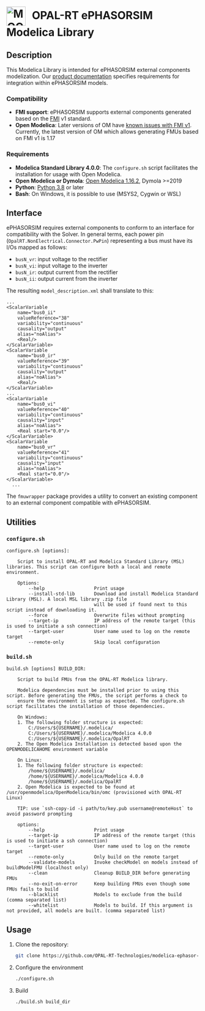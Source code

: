 <h1>
  <img src="./assets/eph.png" alt="MOC Logo" width="50" style="vertical-align: middle; margin-right: 10px;" />
  OPAL-RT ePHASORSIM Modelica Library
</h1>

## Description

This Modelica Library is intended for ePHASORSIM external components modelization. Our [product documentation](https://opal-rt.atlassian.net/wiki/spaces/PEUD/pages/144438461/Modelica+Based+Library) specifies requirements for integration within ePHASORSIM models. 

### Compatibility

- **FMI support**: ePHASORSIM supports external components generated based on the [FMI](https://fmi-standard.org/) v1 standard.
- **Open Modelica**: Later versions of OM have [known issues with FMI v1](https://github.com/OpenModelica/OpenModelica/issues/6143). Currently, the latest version of OM which allows generating FMUs based on FMI v1 is 1.17

### Requirements

* **Modelica Standard Library 4.0.0**: The `configure.sh` script facilitates the installation for usage with Open Modelica.
* **Open Modelica or Dymola**: [Open Modelica 1.16.2](https://build.openmodelica.org/omc/builds/windows/releases/1.16/2/64bit/OpenModelica-v1.16.2-64bit.exe), Dymola >=2019
* **Python**: [Python 3.8](https://www.python.org/downloads/) or later
* **Bash**: On Windows, it is possible to use (MSYS2, Cygwin or WSL)

## Interface

ePHASORSIM requires external components to conform to an interface for compatibility with the Solver. In general terms, each power pin (`OpalRT.NonElectrical.Connector.PwPin`) representing a bus must have its I/Os mapped as follows:
* `busN_vr`: input voltage to the rectifier 
* `busN_vi`: input voltage to the inverter
* `busN_ir`: output current from the rectifier
* `busN_ii`: output current from the inverter

The resulting `model_description.xml` shall translate to this:
```
...
<ScalarVariable
    name="bus0_ii"
    valueReference="38"
    variability="continuous"
    causality="output"
    alias="noAlias">
    <Real/>
</ScalarVariable>
<ScalarVariable
    name="bus0_ir"
    valueReference="39"
    variability="continuous"
    causality="output"
    alias="noAlias">
    <Real/>
</ScalarVariable>
...
<ScalarVariable
    name="bus0_vi"
    valueReference="40"
    variability="continuous"
    causality="input"
    alias="noAlias">
    <Real start="0.0"/>
</ScalarVariable>
<ScalarVariable
    name="bus0_vr"
    valueReference="41"
    variability="continuous"
    causality="input"
    alias="noAlias">
    <Real start="0.0"/>
</ScalarVariable>
  ...
```

The `fmuwrapper` package provides a utility to convert an existing component to an external component compatible with ePHASORSIM.

## Utilities

### `configure.sh`

```
configure.sh [options]:

    Script to install OPAL-RT and Modelica Standard Library (MSL) libraries. This script can configure both a local and remote environment.

    Options:
        --help                  Print usage
        --install-std-lib       Download and install Modelica Standard Library (MSL). A local MSL library .zip file
                                will be used if found next to this script instead of downloading it.
        --force                 Overwrite files without prompting
        --target-ip             IP address of the remote target (this is used to initiate a ssh connection)
        --target-user           User name used to log on the remote target
        --remote-only           Skip local configuration
```

### `build.sh`

```
build.sh [options] BUILD_DIR:

    Script to build FMUs from the OPAL-RT Modelica library.

    Modelica dependencies must be installed prior to using this script. Before generating the FMUs, the script performs a check to
    ensure the environment is setup as expected. The configure.sh script facilitates the installation of those dependencies.

    On Windows:
    1. The following folder structure is expected:
        C:/Users/${USERNAME}/.modelica/
        C:/Users/${USERNAME}/.modelica/Modelica 4.0.0
        C:/Users/${USERNAME}/.modelica/OpalRT
    2. The Open Modelica Installation is detected based upon the OPENMODELICAHOME environment variable

    On Linux:
    1. The following folder structure is expected:
        /home/${USERNAME}/.modelica/
        /home/${USERNAME}/.modelica/Modelica 4.0.0
        /home/${USERNAME}/.modelica/OpalRT
    2. Open Modelica is expected to be found at /usr/openmodelica/OpenModelica/bin/omc (provisioned with OPAL-RT Linux)

    TIP: use `ssh-copy-id -i path/to/key.pub username@remoteHost` to avoid password prompting

    options:
        --help                  Print usage
        --target-ip             IP address of the remote target (this is used to initiate a ssh connection)
        --target-user           User name used to log on the remote target
        --remote-only           Only build on the remote target
        --validate-models       Invoke checkModel on models instead of buildModelFMU (localhost only)
        --clean                 Cleanup BUILD_DIR before generating FMUs
        --no-exit-on-error      Keep building FMUs even though some FMUs fails to build
        --blacklist             Models to exclude from the build (comma separated list)
        --whitelist             Models to build. If this argument is not provided, all models are built. (comma separated list)
```

## Usage

1. Clone the repository:
   ```bash
   git clone https://github.com/OPAL-RT-Technologies/modelica-ephasor-components.git
   ```

2. Configure the environment
    ```bash
   ./configure.sh
   ```

2. Build
    ```bash
   ./build.sh build_dir
   ```




   
